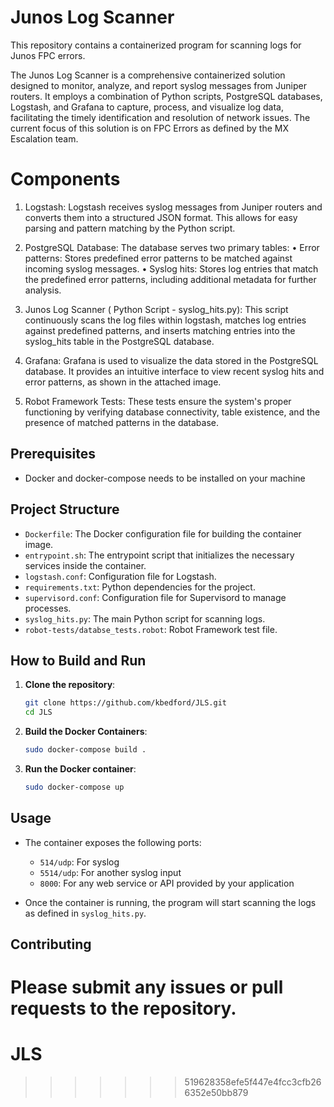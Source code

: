 # Junos Log Scanner 

This repository contains a containerized program for scanning logs for Junos FPC errors.

The Junos Log Scanner is a comprehensive containerized solution designed to monitor, analyze, and report syslog messages from Juniper routers. It employs a combination of Python scripts, PostgreSQL databases, Logstash, and Grafana to capture, process, and visualize log data, facilitating the timely identification and resolution of network issues. The current focus of this solution is on FPC Errors as defined by the MX Escalation team.


# Components

1.	Logstash: Logstash receives syslog messages from Juniper routers and converts them into a structured JSON format. This allows for easy parsing and pattern matching by the Python   script.

2.	PostgreSQL Database: The database serves two primary tables:
•	Error patterns: Stores predefined error patterns to be matched against incoming syslog messages.
•	Syslog hits: Stores log entries that match the predefined error patterns, including additional metadata for further analysis.

3.	Junos Log Scanner ( Python Script - syslog_hits.py): This script continuously scans the log files within logstash, matches log entries against predefined patterns, and inserts matching entries into the syslog_hits table in the PostgreSQL database.

4.	Grafana: Grafana is used to visualize the data stored in the PostgreSQL database. It provides an intuitive interface to view recent syslog hits and error patterns, as shown in the attached image.

5.	Robot Framework Tests: These tests ensure the system's proper functioning by verifying database connectivity, table existence, and the presence of matched patterns in the database.



## Prerequisites

- Docker and docker-compose needs to be installed on your machine

## Project Structure

- `Dockerfile`: The Docker configuration file for building the container image.
- `entrypoint.sh`: The entrypoint script that initializes the necessary services inside the container.
- `logstash.conf`: Configuration file for Logstash.
- `requirements.txt`: Python dependencies for the project.
- `supervisord.conf`: Configuration file for Supervisord to manage processes.
- `syslog_hits.py`: The main Python script for scanning logs.
- `robot-tests/databse_tests.robot`: Robot Framework test file.

## How to Build and Run

1. **Clone the repository**:
    ```sh
    git clone https://github.com/kbedford/JLS.git
    cd JLS
    ```

2. **Build the Docker Containers**:
    ```sh
    sudo docker-compose build .
    ```

3. **Run the Docker container**:
    ```sh
    sudo docker-compose up
    ```

## Usage

- The container exposes the following ports:
  - `514/udp`: For syslog
  - `5514/udp`: For another syslog input
  - `8000`: For any web service or API provided by your application

- Once the container is running, the program will start scanning the logs as defined in `syslog_hits.py`.

## Contributing

Please submit any issues or pull requests to the repository.
=======
# JLS
>>>>>>> 519628358efe5f447e4fcc3cfb266352e50bb879
